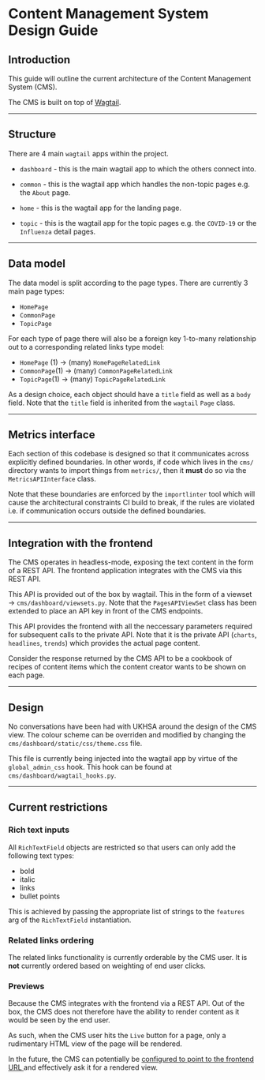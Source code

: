 # Content Management System Design Guide

## Introduction

This guide will outline the current architecture of the Content Management System (CMS).

The CMS is built on top of [Wagtail](https://docs.wagtail.org/en/stable/).

---

## Structure

There are 4 main `wagtail` apps within the project.

- `dashboard` - this is the main wagtail app to which the others connect into.

- `common` - this is the wagtail app which handles the non-topic pages e.g. the `About` page.
- `home` - this is the wagtail app for the landing page.
- `topic` - this is the wagtail app for the topic pages e.g. the `COVID-19` or the `Influenza` detail pages.

---

## Data model

The data model is split according to the page types.
There are currently 3 main page types:

- `HomePage`
- `CommonPage`
- `TopicPage`

For each type of page there will also be a foreign key 1-to-many relationship out to 
a corresponding related links type model:

- `HomePage` (1) -> (many) `HomePageRelatedLink`
- `CommonPage`(1) -> (many) `CommonPageRelatedLink`
- `TopicPage`(1) -> (many) `TopicPageRelatedLink`

As a design choice, each object should have a `title` field as well as a `body` field.
Note that the `title` field is inherited from the `wagtail` `Page` class.

---

## Metrics interface

Each section of this codebase is designed so that it communicates across explicitly defined boundaries.
In other words, if code which lives in the `cms/` directory wants to import things from `metrics/`, 
then it **must** do so via the `MetricsAPIInterface` class.

Note that these boundaries are enforced by the `importlinter` tool which will cause the architectural constraints CI 
build to break, if the rules are violated i.e. if communication occurs outside the defined boundaries.

---

## Integration with the frontend

The CMS operates in headless-mode, exposing the text content in the form of a REST API.
The frontend application integrates with the CMS via this REST API.

This API is provided out of the box by wagtail. 
This in the form of a viewset -> `cms/dashboard/viewsets.py`.
Note that the `PagesAPIViewSet` class has been extended to place an API key in front of the CMS endpoints.

This API provides the frontend with all the neccessary parameters required for subsequent calls to the private API.
Note that it is the private API (`charts`, `headlines`, `trends`) which provides the actual page content.

Consider the response returned by the CMS API to be a cookbook of recipes of content items which the content creator
wants to be shown on each page.

---

## Design

No conversations have been had with UKHSA around the design of the CMS view.
The colour scheme can be overriden and modified by changing the `cms/dashboard/static/css/theme.css` file.

This file is currently being injected into the wagtail app by virtue of the `global_admin_css` hook.
This hook can be found at `cms/dashboard/wagtail_hooks.py`.

---

## Current restrictions

### Rich text inputs

All `RichTextField` objects are restricted so that users can only add the following text types:
- bold
- italic
- links
- bullet points

This is achieved by passing the appropriate list of strings to the `features` arg of the `RichTextField` instantiation.

### Related links ordering

The related links functionality is currently orderable by the CMS user.
It is **not** currently ordered based on weighting of end user clicks.

### Previews

Because the CMS integrates with the frontend via a REST API. 
Out of the box, the CMS does not therefore have the ability to render content as it would be seen by the end user.

As such, when the CMS user hits the `Live` button for a page, only a rudimentary HTML view of the page will be rendered.

In the future, the CMS can potentially be 
[configured to point to the frontend URL ](https://github.com/torchbox/wagtail-headless-preview)
and effectively ask it for a rendered view.
